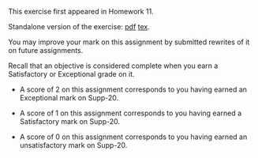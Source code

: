 This exercise first appeared in Homework 11.

Standalone version of the exercise: [pdf](Supp-22.pdf) [tex](Supp-22.tex).

You may improve your mark on this assignment by submitted rewrites of it on future assignments.

Recall that an objective is considered complete when you earn a Satisfactory or Exceptional grade on it.

* A score of 2 on this assignment corresponds to you having earned an Exceptional mark on Supp-20.

* A score of 1 on this assignment corresponds to you having earned a Satisfactory mark on Supp-20.

* A score of 0 on this assignment corresponds to you having earned an unsatisfactory mark on Supp-20.